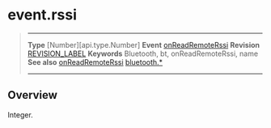 # event.rssi

> --------------------- ------------------------------------------------------------------------------------------
> __Type__              [Number][api.type.Number]
> __Event__             [onReadRemoteRssi](/plugin.bluetooth.type.Gatt.event.onReadRemoteRssi.md)
> __Revision__          [REVISION_LABEL](REVISION_URL)
> __Keywords__          Bluetooth, bt, onReadRemoteRssi, name
> __See also__          [onReadRemoteRssi](/plugin.bluetooth.type.Gatt.event.onReadRemoteRssi.md)
>						[bluetooth.*](/plugin.bluetooth.md)
> --------------------- ------------------------------------------------------------------------------------------

## Overview

Integer.